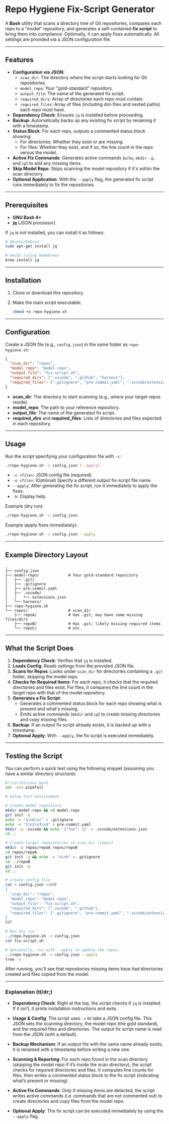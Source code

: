 # Repo Hygiene Fix-Script Generator

A **Bash** utility that scans a directory tree of Git repositories, compares each repo to a "model" repository, and generates a self-contained **fix script** to bring them into compliance. Optionally, it can apply fixes automatically. All settings are provided via a JSON configuration file.

---

## Features

- **Configuration via JSON**:
  - `scan_dir`: The directory where the script starts looking for Git repositories.
  - `model_repo`: Your "gold-standard" repository.
  - `output_file`: The name of the generated fix script.
  - `required_dirs`: Array of directories each repo must contain.
  - `required_files`: Array of files (including dot-files and nested paths) each repo must have.
- **Dependency Check**: Ensures `jq` is installed before proceeding.
- **Backup**: Automatically backs up any existing fix script by renaming it with a timestamp.
- **Status Block**: For each repo, outputs a commented status block showing:
  - For directories: Whether they exist or are missing.
  - For files: Whether they exist, and if so, the line count in the repo versus the model.
- **Active Fix Commands**: Generates active commands (`echo`, `mkdir -p`, and `cp`) to add any missing items.
- **Skip Model Repo**: Skips scanning the model repository if it's within the scan directory.
- **Optional Application**: With the `--apply` flag, the generated fix script runs immediately to fix the repositories.

---

## Prerequisites

- **GNU Bash 4+**
- **jq** (JSON processor)

If `jq` is not installed, you can install it as follows:

```bash
# Ubuntu/Debian
sudo apt-get install jq

# macOS (using Homebrew)
brew install jq
```

---

## Installation

1. Clone or download this repository.
2. Make the main script executable:

   ```bash
   chmod +x repo-hygiene.sh
   ```

---

## Configuration

Create a JSON file (e.g., `config.json`) in the same folder as `repo-hygiene.sh`:

```json
{
  "scan_dir": "repos",
  "model_repo": "model-repo",
  "output_file": "fix-script.sh",
  "required_dirs": [".vscode", ".github", "harness"],
  "required_files": [".gitignore", "pre-commit.yaml", ".vscode/extensions.json"]
}
```

- **scan_dir**: The directory to start scanning (e.g., where your target repos reside).
- **model_repo**: The path to your reference repository.
- **output_file**: The name of the generated fix script.
- **required_dirs** and **required_files**: Lists of directories and files expected in each repository.

---

## Usage

Run the script specifying your configuration file with `-c`:

```bash
./repo-hygiene.sh -c config.json [--apply]
```

- `-c <file>`: JSON config file (required).
- `-o <file>`: (Optional) Specify a different output fix-script file name.
- `--apply`: After generating the fix script, run it immediately to apply the fixes.
- `-h`: Display help.

Example (dry run):

```bash
./repo-hygiene.sh -c config.json
```

Example (apply fixes immediately):

```bash
./repo-hygiene.sh -c config.json --apply
```

---

## Example Directory Layout

```
.
├── config.json
├── model-repo/             # Your gold-standard repository
│   ├── .git/
│   ├── .gitignore
│   ├── pre-commit.yaml
│   ├── .vscode/
│   │   └── extensions.json
│   └── harness/
├── repo-hygiene.sh
└── repos/                  # scan_dir
    ├── repoA/              # Has .git; may have some missing files/dirs
    ├── repoB/              # Has .git; likely missing required items
    └── repoC/              # etc.
```

---

## What the Script Does

1. **Dependency Check**: Verifies that `jq` is installed.
2. **Loads Config**: Reads settings from the provided JSON file.
3. **Scans for Repos**: Looks under `scan_dir` for directories containing a `.git` folder, skipping the model repo.
4. **Checks for Required Items**: For each repo, it checks that the required directories and files exist. For files, it compares the line count in the target repo with that of the model repository.
5. **Generates a Fix Script**:
   - Generates a commented status block for each repo showing what is present and what's missing.
   - Emits active commands (`mkdir` and `cp`) to create missing directories and copy missing files.
6. **Backup**: If an output fix script already exists, it is backed up with a timestamp.
7. **Optional Apply**: With `--apply`, the fix script is executed immediately.

---

## Testing the Script

You can perform a quick test using the following snippet (assuming you have a similar directory structure):

```bash
#!/usr/bin/env bash
set -euo pipefail

# Setup test environment

# Create model repository
mkdir model-repo && cd model-repo
git init -q
echo -e "a\nb\nc" > .gitignore
echo -e "1\n2\n3\n4" > pre-commit.yaml
mkdir -p .vscode && echo '{"foo": 1}' > .vscode/extensions.json
cd ..

# Create target repositories in scan_dir (repos)
mkdir -p repos/repoA repos/repoB
cd repos/repoA
git init -q && echo -e "a\nb" > .gitignore
cd ../repoB
git init -q
cd ..

# Create config file
cat > config.json <<EOF
{
  "scan_dir": "repos",
  "model_repo": "model-repo",
  "output_file": "fix-script.sh",
  "required_dirs": [".vscode", ".github"],
  "required_files": [".gitignore", "pre-commit.yaml", ".vscode/extensions.json"]
}
EOF

# Run dry run
../repo-hygiene.sh -c config.json
cat fix-script.sh

# Optionally, run with --apply to update the repos.
../repo-hygiene.sh -c config.json --apply
tree -a
```

After running, you'll see that repositories missing items have had directories created and files copied from the model.

---

### Explanation (tl/dr;)

- **Dependency Check**: Right at the top, the script checks if `jq` is installed. If it isn’t, it prints installation instructions and exits.

- **Usage & Config**: The script uses `-c` to take a JSON config file. This JSON sets the scanning directory, the model repo (the gold standard), and the required files and directories. The output fix script name is read from the JSON (with a default).

- **Backup Mechanism**: If an output file with the same name already exists, it is renamed with a timestamp before writing a new one.

- **Scanning & Reporting**: For each repo found in the scan directory (skipping the model repo if it’s inside the scan directory), the script checks for required directories and files. It computes line counts for files, then writes a commented status block to the fix script (indicating what’s present or missing).

- **Active Fix Commands**: Only if missing items are detected, the script writes active commands (i.e. commands that are not commented out) to create directories and copy files from the model repo.

- **Optional Apply**: The fix script can be executed immediately by using the `--apply` flag.
